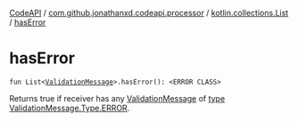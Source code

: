[CodeAPI](../../index.md) / [com.github.jonathanxd.codeapi.processor](../index.md) / [kotlin.collections.List](index.md) / [hasError](.)

# hasError

`fun List<`[`ValidationMessage`](../-validation-message/index.md)`>.hasError(): <ERROR CLASS>`

Returns true if receiver has any [ValidationMessage](../-validation-message/index.md) of [type](../-validation-message/type.md) [ValidationMessage.Type.ERROR](../-validation-message/-type/-e-r-r-o-r.md).

